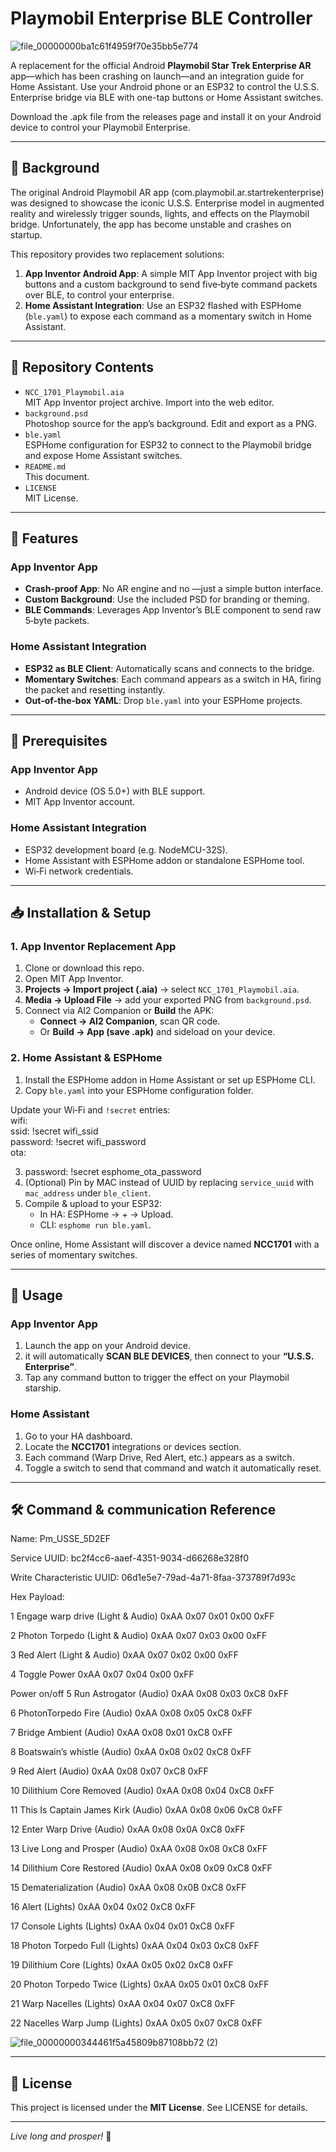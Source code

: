# **Playmobil Enterprise BLE Controller**

![file_00000000ba1c61f4959f70e35bb5e774](https://github.com/user-attachments/assets/58fd951f-fb68-4574-a117-a1bb356548e5)





A replacement for the official Android **Playmobil Star Trek Enterprise AR** app—which has been crashing on launch—and an integration guide for Home Assistant. Use your Android phone or an ESP32 to control the U.S.S. Enterprise bridge via BLE with one-tap buttons or Home Assistant switches.

Download the .apk file from the releases page and install it on your Android device to control your Playmobil Enterprise. 

---

## **📖 Background**

The original Android Playmobil AR app (com.playmobil.ar.startrekenterprise) was designed to showcase the iconic U.S.S. Enterprise model in augmented reality and wirelessly trigger sounds, lights, and effects on the Playmobil bridge. Unfortunately, the app has become unstable and crashes on startup.

This repository provides two replacement solutions:

1. **App Inventor Android App**: A simple MIT App Inventor project with big buttons and a custom background to send five‑byte command packets over BLE, to control your enterprise.  
2. **Home Assistant Integration**: Use an ESP32 flashed with ESPHome (`ble.yaml`) to expose each command as a momentary switch in Home Assistant.

---

## **📁 Repository Contents**

* `NCC_1701_Playmobil.aia`  
  MIT App Inventor project archive. Import into the web editor.  
* `background.psd`  
  Photoshop source for the app’s background. Edit and export as a PNG.  
* `ble.yaml`  
  ESPHome configuration for ESP32 to connect to the Playmobil bridge and expose Home Assistant switches.  
* `README.md`  
  This document.  
* `LICENSE`  
  MIT License.

---

## **🚀 Features**

### **App Inventor App**

* **Crash‑proof App**: No AR engine and no —just a simple button interface.  
* **Custom Background**: Use the included PSD for branding or theming.  
* **BLE Commands**: Leverages App Inventor’s BLE component to send raw 5‑byte packets.


### **Home Assistant Integration**

* **ESP32 as BLE Client**: Automatically scans and connects to the bridge.  
* **Momentary Switches**: Each command appears as a switch in HA, firing the packet and resetting instantly.  
* **Out‑of‑the‑box YAML**: Drop `ble.yaml` into your ESPHome projects.

---

## **🔧 Prerequisites**

### **App Inventor App**

* Android device (OS 5.0+) with BLE support.  
* MIT App Inventor account.

### **Home Assistant Integration**

* ESP32 development board (e.g. NodeMCU-32S).  
* Home Assistant with ESPHome addon or standalone ESPHome tool.  
* Wi‑Fi network credentials.

---

## **📥 Installation & Setup**

### **1\. App Inventor Replacement App**

1. Clone or download this repo.  
2. Open MIT App Inventor.  
3. **Projects → Import project (.aia)** → select `NCC_1701_Playmobil.aia`.  
4. **Media → Upload File** → add your exported PNG from `background.psd`.  
5. Connect via AI2 Companion or **Build** the APK:  
   * **Connect → AI2 Companion**, scan QR code.  
   * Or **Build → App (save .apk)** and sideload on your device.

### **2\. Home Assistant & ESPHome**

1. Install the ESPHome addon in Home Assistant or set up ESPHome CLI.  
2. Copy `ble.yaml` into your ESPHome configuration folder.

Update your Wi‑Fi and `!secret` entries:  
wifi:  
  ssid: \!secret wifi\_ssid  
  password: \!secret wifi\_password  
ota:

3.   password: \!secret esphome\_ota\_password  
4. (Optional) Pin by MAC instead of UUID by replacing `service_uuid` with `mac_address` under `ble_client`.  
5. Compile & upload to your ESP32:  
   * In HA: ESPHome → \+ → Upload.  
   * CLI: `esphome run ble.yaml`.

Once online, Home Assistant will discover a device named **NCC1701** with a series of momentary switches.

---

## **📱 Usage**

### **App Inventor App**

1. Launch the app on your Android device.  
2. it will automatically **SCAN BLE DEVICES**, then connect to your **“U.S.S. Enterprise”**.  
3. Tap any command button to trigger the effect on your Playmobil starship.

### **Home Assistant**

1. Go to your HA dashboard.  
2. Locate the **NCC1701** integrations or devices section.  
3. Each command (Warp Drive, Red Alert, etc.) appears as a switch.  
4. Toggle a switch to send that command and watch it automatically reset.

---

## **🛠️ Command & communication Reference**

Name: Pm_USSE_5D2EF

Service UUID: bc2f4cc6-aaef-4351-9034-d66268e328f0

Write Characteristic UUID: 06d1e5e7-79ad-4a71-8faa-373789f7d93c


Hex Payload:

1 Engage warp drive (Light & Audio)
0xAA 0x07 0x01 0x00 0xFF

2 Photon Torpedo (Light & Audio)
0xAA 0x07 0x03 0x00 0xFF

3 Red Alert (Light & Audio)
0xAA 0x07 0x02 0x00 0xFF

4 Toggle Power
0xAA 0x07 0x04 0x00 0xFF

Power on/off
5 Run Astrogator (Audio)
0xAA 0x08 0x03 0xC8 0xFF

6 PhotonTorpedo Fire (Audio) 
0xAA 0x08 0x05 0xC8 0xFF

7 Bridge Ambient (Audio)
0xAA 0x08 0x01 0xC8 0xFF

8 Boatswain’s whistle (Audio)
0xAA 0x08 0x02 0xC8 0xFF

9 Red Alert (Audio)
0xAA 0x08 0x07 0xC8 0xFF

10 Dilithium Core Removed (Audio)
0xAA 0x08 0x04 0xC8 0xFF

11 This Is Captain James Kirk (Audio)
0xAA 0x08 0x06 0xC8 0xFF

12 Enter Warp Drive (Audio)
0xAA 0x08 0x0A 0xC8 0xFF

13 Live Long and Prosper (Audio)
0xAA 0x08 0x08 0xC8 0xFF

14 Dilithium Core Restored (Audio)
0xAA 0x08 0x09 0xC8 0xFF

15 Dematerialization (Audio)
0xAA 0x08 0x0B 0xC8 0xFF

16 Alert (Lights)
0xAA 0x04 0x02 0xC8 0xFF

17 Console Lights (Lights)
0xAA 0x04 0x01 0xC8 0xFF

18 Photon Torpedo Full (Lights)
0xAA 0x04 0x03 0xC8 0xFF

19 Dilithium Core (Lights)
0xAA 0x05 0x02 0xC8 0xFF

20 Photon Torpedo Twice (Lights)
0xAA 0x05 0x01 0xC8 0xFF

21 Warp Nacelles (Lights)
0xAA 0x04 0x07 0xC8 0xFF

22 Nacelles Warp Jump (Lights)
0xAA 0x05 0x07 0xC8 0xFF

![file_00000000344461f5a45809b87108bb72 (2)](https://github.com/user-attachments/assets/ffd6f4aa-216d-40f6-9d13-dd01614a047d)


---

## **📄 License**

This project is licensed under the **MIT License**. See LICENSE for details.

---

*Live long and prosper\!* 🖖

